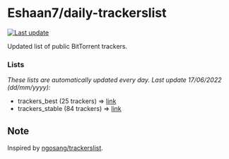 
# Eshaan7/daily-trackerslist 

[![Last update](https://img.shields.io/badge/Last%20update-17/06/2022-blue.svg)](#)

Updated list of public BitTorrent trackers.

### Lists
*These lists are automatically updated every day. Last update 17/06/2022 (_dd/mm/yyyy_):*

* trackers_best (25 trackers) => [link](https://raw.githubusercontent.com/eshaan7/daily-trackerslist/master/trackers_best.txt)
* trackers_stable (84 trackers) => [link](https://raw.githubusercontent.com/eshaan7/daily-trackerslist/master/trackers_stable.txt)

## Note

Inspired by [ngosang/trackerslist](https://github.com/ngosang/trackerslist).
